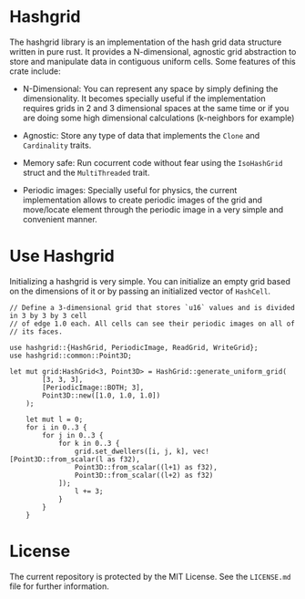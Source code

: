 # Hashgrid

The hashgrid library is an implementation of the hash grid data structure written in pure rust. It provides a N-dimensional, agnostic grid abstraction to store and manipulate data in contiguous uniform cells. Some features of this crate include:

- N-Dimensional: You can represent any space by simply defining the dimensionality. It becomes specially useful if the implementation requires grids in 2 and 3 dimensional spaces at the same time or if you are doing some high dimensional calculations (k-neighbors for example)

- Agnostic: Store any type of data that implements the `Clone` and `Cardinality` traits.

- Memory safe: Run cocurrent code without fear using the `IsoHashGrid` struct and the `MultiThreaded` trait.

- Periodic images: Specially useful for physics, the current implementation allows to create periodic images of the grid and move/locate element through the periodic image in a very simple and convenient manner.

# Use Hashgrid

Initializing a hashgrid is very simple. You can initialize an empty grid based
on the dimensions of it or by passing an initialized vector of `HashCell`. 

```
// Define a 3-dimensional grid that stores `u16` values and is divided in 3 by 3 by 3 cell 
// of edge 1.0 each. All cells can see their periodic images on all of 
// its faces.

use hashgrid::{HashGrid, PeriodicImage, ReadGrid, WriteGrid};
use hashgrid::common::Point3D;

let mut grid:HashGrid<3, Point3D> = HashGrid::generate_uniform_grid(
        [3, 3, 3],  
        [PeriodicImage::BOTH; 3],
        Point3D::new([1.0, 1.0, 1.0])
    );

    let mut l = 0;
    for i in 0..3 {
        for j in 0..3 {
            for k in 0..3 {
                grid.set_dwellers([i, j, k], vec![Point3D::from_scalar(l as f32), 
                Point3D::from_scalar((l+1) as f32), 
                Point3D::from_scalar((l+2) as f32)
            ]);
                l += 3;
            }
        }
    }
```

# License 

The current repository is protected by the MIT License. See the `LICENSE.md` file for further information.